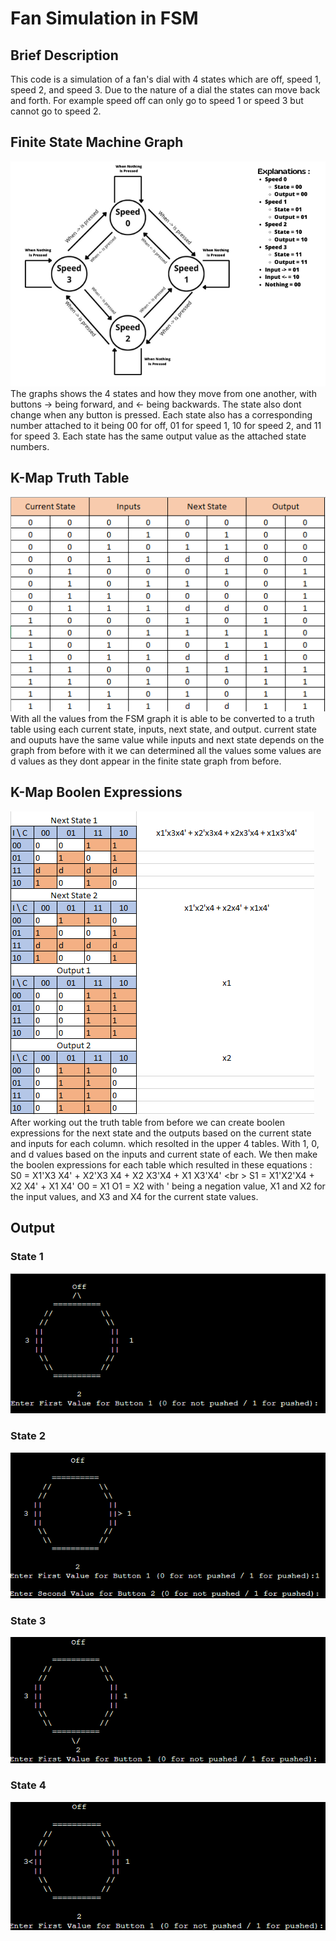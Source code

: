 # Fan Simulation in FSM
## Brief Description
This code is a simulation of a fan's dial with 4 states which are off, speed 1, speed 2, and speed 3. Due to the nature of a dial the states can move back and forth. For example speed off can only go to speed 1 or speed 3 but cannot go to speed 2.
## Finite State Machine Graph
![FSM](img/Ex.png)
The graphs shows the 4 states and how they move from one another, with buttons -> being forward, and <- being backwards. The state also dont change when any button is pressed. Each state also has a corresponding number attached to it being 00 for off, 01 for speed 1, 10 for speed 2, and 11 for speed 3. Each state has the same output value as the attached state numbers.
## K-Map Truth Table
![map](img/map.png)
With all the values from the FSM graph it is able to be converted to a truth table using each current state, inputs, next state, and output. current state and ouputs have the same value while inputs and next state depends on the graph from before with it we can determined all the values some values are d values as they dont appear in the finite state graph from before.
## K-Map Boolen Expressions
![bool](img/algebra.png)
After working out the truth table from before we can create boolen expressions for the next state and the outputs based on the current state and inputs for each column. which resolted in the upper 4 tables. With 1, 0, and d values based on the inputs and current state of each. We then make the boolen expressions for each table which resulted in these equations :
S0 = X1'X3 X4' + X2'X3 X4 + X2 X3'X4 + X1 X3'X4' <br \>
S1 = X1'X2'X4 + X2 X4' + X1 X4'
O0 = X1
O1 = X2
with ' being a negation value, X1 and X2 for the input values, and X3 and X4 for the current state values.
## Output
### State 1
![1](img/default.png)
### State 2
![2](img/1.png)
### State 3
![3](img/2.png)
### State 4
![4](img/3.png)
